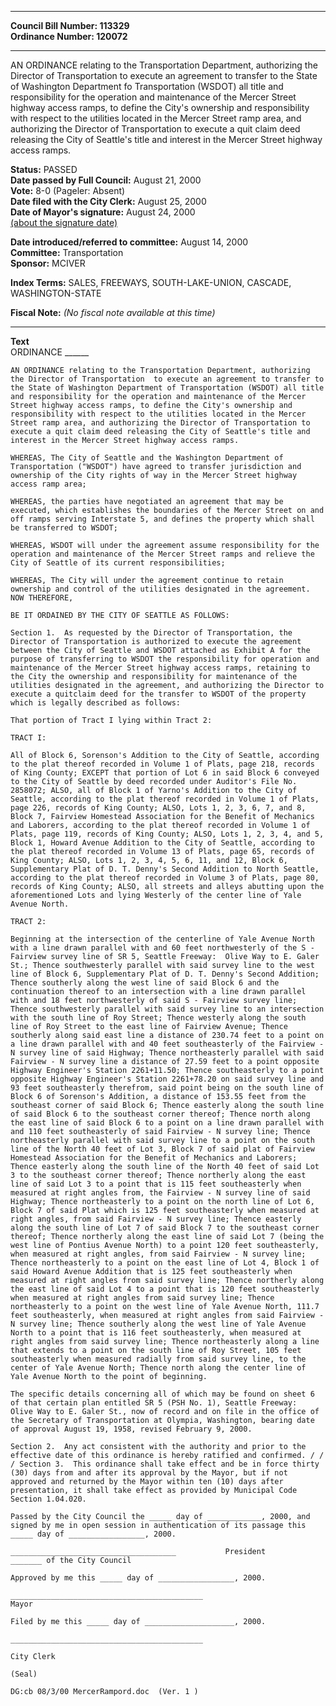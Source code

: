 * * * * *  
  
**Council Bill Number: [](#h0)[](#h2)113329**   
**Ordinance Number: 120072**  
  
* * * * *  
  
AN ORDINANCE relating to the Transportation Department, authorizing the Director of Transportation to execute an agreement to transfer to the State of Washington Department fo Transportation (WSDOT) all title and responsibility for the operation and maintenance of the Mercer Street highway access ramps, to define the City's ownership and responsibility with respect to the utilities located in the Mercer Street ramp area, and authorizing the Director of Transportation to execute a quit claim deed releasing the City of Seattle's title and interest in the Mercer Street highway access ramps.  
  
**Status:** PASSED   
**Date passed by Full Council:** August 21, 2000   
**Vote:** 8-0 (Pageler: Absent)   
**Date filed with the City Clerk:** August 25, 2000   
**Date of Mayor's signature:** August 24, 2000   
[(about the signature date)](/~public/approvaldate.htm)   
  
  
**Date introduced/referred to committee:** August 14, 2000   
**Committee:** Transportation   
**Sponsor:** MCIVER   
  
**Index Terms:** SALES, FREEWAYS, SOUTH-LAKE-UNION, CASCADE, WASHINGTON-STATE  
  
**Fiscal Note:** *(No fiscal note available at this time)*  
  
* * * * *  
  
**Text**  
    ORDINANCE ______  
  
    AN ORDINANCE relating to the Transportation Department, authorizing  
    the Director of Transportation  to execute an agreement to transfer to  
    the State of Washington Department of Transportation (WSDOT) all title  
    and responsibility for the operation and maintenance of the Mercer  
    Street highway access ramps, to define the City's ownership and  
    responsibility with respect to the utilities located in the Mercer  
    Street ramp area, and authorizing the Director of Transportation to  
    execute a quit claim deed releasing the City of Seattle's title and  
    interest in the Mercer Street highway access ramps.  
  
    WHEREAS, The City of Seattle and the Washington Department of  
    Transportation ("WSDOT") have agreed to transfer jurisdiction and  
    ownership of the City rights of way in the Mercer Street highway  
    access ramp area;  
  
    WHEREAS, the parties have negotiated an agreement that may be  
    executed, which establishes the boundaries of the Mercer Street on and  
    off ramps serving Interstate 5, and defines the property which shall  
    be transferred to WSDOT;  
  
    WHEREAS, WSDOT will under the agreement assume responsibility for the  
    operation and maintenance of the Mercer Street ramps and relieve the  
    City of Seattle of its current responsibilities;  
  
    WHEREAS, The City will under the agreement continue to retain  
    ownership and control of the utilities designated in the agreement.  
    NOW THEREFORE,  
  
    BE IT ORDAINED BY THE CITY OF SEATTLE AS FOLLOWS:  
  
    Section 1.  As requested by the Director of Transportation, the  
    Director of Transportation is authorized to execute the agreement  
    between the City of Seattle and WSDOT attached as Exhibit A for the  
    purpose of transferring to WSDOT the responsibility for operation and  
    maintenance of the Mercer Street highway access ramps, retaining to  
    the City the ownership and responsibility for maintenance of the  
    utilities designated in the agreement, and authorizing the Director to  
    execute a quitclaim deed for the transfer to WSDOT of the property  
    which is legally described as follows:  
  
    That portion of Tract I lying within Tract 2:  
  
    TRACT I:  
  
    All of Block 6, Sorenson's Addition to the City of Seattle, according  
    to the plat thereof recorded in Volume 1 of Plats, page 218, records  
    of King County; EXCEPT that portion of Lot 6 in said Block 6 conveyed  
    to the City of Seattle by deed recorded under Auditor's File No.  
    2858072; ALSO, all of Block 1 of Yarno's Addition to the City of  
    Seattle, according to the plat thereof recorded in Volume 1 of Plats,  
    page 226, records of King County; ALSO, Lots 1, 2, 3, 6, 7, and 8,  
    Block 7, Fairview Homestead Association for the Benefit of Mechanics  
    and Laborers, according to the plat thereof recorded in Volume 1 of  
    Plats, page 119, records of King County; ALSO, Lots 1, 2, 3, 4, and 5,  
    Block 1, Howard Avenue Addition to the City of Seattle, according to  
    the plat thereof recorded in Volume 13 of Plats, page 65, records of  
    King County; ALSO, Lots 1, 2, 3, 4, 5, 6, 11, and 12, Block 6,  
    Supplementary Plat of D. T. Denny's Second Addition to North Seattle,  
    according to the plat thereof recorded in Volume 3 of Plats, page 80,  
    records of King County; ALSO, all streets and alleys abutting upon the  
    aforementioned Lots and lying Westerly of the center line of Yale  
    Avenue North.  
  
    TRACT 2:  
  
    Beginning at the intersection of the centerline of Yale Avenue North  
    with a line drawn parallel with and 60 feet northwesterly of the S -  
    Fairview survey line of SR 5, Seattle Freeway:  Olive Way to E. Galer  
    St.; Thence southwesterly parallel with said survey line to the west  
    line of Block 6, Supplementary Plat of D. T. Denny's Second Addition;  
    Thence southerly along the west line of said Block 6 and the  
    continuation thereof to an intersection with a line drawn parallel  
    with and 18 feet northwesterly of said S - Fairview survey line;  
    Thence southwesterly parallel with said survey line to an intersection  
    with the south line of Roy Street; Thence westerly along the south  
    line of Roy Street to the east line of Fairview Avenue; Thence  
    southerly along said east line a distance of 230.74 feet to a point on  
    a line drawn parallel with and 40 feet southeasterly of the Fairview -  
    N survey line of said Highway; Thence northeasterly parallel with said  
    Fairview - N survey line a distance of 27.59 feet to a point opposite  
    Highway Engineer's Station 2261+11.50; Thence southeasterly to a point  
    opposite Highway Engineer's Station 2261+78.20 on said survey line and  
    93 feet southeasterly therefrom, said point being on the south line of  
    Block 6 of Sorenson's Addition, a distance of 153.55 feet from the  
    southeast corner of said Block 6; Thence easterly along the south line  
    of said Block 6 to the southeast corner thereof; Thence north along  
    the east line of said Block 6 to a point on a line drawn parallel with  
    and 110 feet southeasterly of said Fairview - N survey line; Thence  
    northeasterly parallel with said survey line to a point on the south  
    line of the North 40 feet of Lot 3, Block 7 of said plat of Fairview  
    Homestead Association for the Benefit of Mechanics and Laborers;  
    Thence easterly along the south line of the North 40 feet of said Lot  
    3 to the southeast corner thereof; Thence northerly along the east  
    line of said Lot 3 to a point that is 115 feet southeasterly when  
    measured at right angles from, the Fairview - N survey line of said  
    Highway; Thence northeasterly to a point on the north line of Lot 6,  
    Block 7 of said Plat which is 125 feet southeasterly when measured at  
    right angles, from said Fairview - N survey line; Thence easterly  
    along the south line of Lot 7 of said Block 7 to the southeast corner  
    thereof; Thence northerly along the east line of said Lot 7 (being the  
    west line of Pontius Avenue North) to a point 120 feet southeasterly,  
    when measured at right angles, from said Fairview - N survey line;  
    Thence northeasterly to a point on the east line of Lot 4, Block 1 of  
    said Howard Avenue Addition that is 125 feet southeasterly when  
    measured at right angles from said survey line; Thence northerly along  
    the east line of said Lot 4 to a point that is 120 feet southeasterly  
    when measured at right angles from said survey line; Thence  
    northeasterly to a point on the west line of Yale Avenue North, 111.7  
    feet southeasterly, when measured at right angles from said Fairview -  
    N survey line; Thence southerly along the west line of Yale Avenue  
    North to a point that is 116 feet southeasterly, when measured at  
    right angles from said survey line; Thence northeasterly along a line  
    that extends to a point on the south line of Roy Street, 105 feet  
    southeasterly when measured radially from said survey line, to the  
    center of Yale Avenue North; Thence north along the center line of  
    Yale Avenue North to the point of beginning.  
  
    The specific details concerning all of which may be found on sheet 6  
    of that certain plan entitled SR 5 (PSH No. 1), Seattle Freeway:  
    Olive Way to E. Galer St., now of record and on file in the office of  
    the Secretary of Transportation at Olympia, Washington, bearing date  
    of approval August 19, 1958, revised February 9, 2000.  
  
    Section 2.  Any act consistent with the authority and prior to the  
    effective date of this ordinance is hereby ratified and confirmed. / /  
    / Section 3.  This ordinance shall take effect and be in force thirty  
    (30) days from and after its approval by the Mayor, but if not  
    approved and returned by the Mayor within ten (10) days after  
    presentation, it shall take effect as provided by Municipal Code  
    Section 1.04.020.  
  
    Passed by the City Council the _____ day of ____________, 2000, and  
    signed by me in open session in authentication of its passage this  
    _____ day of _________________, 2000.  
  
    _____________________________________           President  
    _______ of the City Council  
  
    Approved by me this _____ day of _________________, 2000.  
  
    ___________________________________________  
    Mayor  
  
    Filed by me this _____ day of ____________________, 2000.  
  
    ___________________________________________  
  
    City Clerk  
  
    (Seal)  
  
    DG:cb 08/3/00 MercerRampord.doc  (Ver. 1 )  
